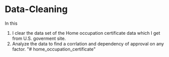 # Data-Cleaning
In this 
1. I clear the data set of the Home occupation certificate data which I get from U.S. goverment site.
2. Analyze the data to find a corrlation and dependency of approval on any factor.
"# home_occupation_certificate" 
